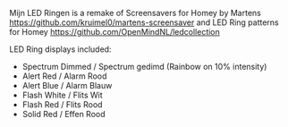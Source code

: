 Mijn LED Ringen is a remake of Screensavers for Homey by Martens https://github.com/kruimel0/martens-screensaver and LED Ring patterns for Homey https://github.com/OpenMindNL/ledcollection

LED Ring displays included:
- Spectrum Dimmed / Spectrum gedimd (Rainbow on 10% intensity)
- Alert Red / Alarm Rood
- Alert Blue / Alarm Blauw
- Flash White / Flits Wit
- Flash Red / Flits Rood
- Solid Red / Effen Rood
